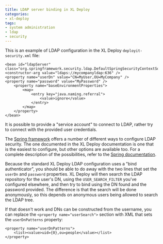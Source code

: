 ```yaml
---
title: LDAP server binding in XL Deploy
categories:
- xl-deploy
tags:
- system administration
- ldap
- security
---
```


This is an example of LDAP configuration in the XL Deploy `deployit-security.xml` file:

    <bean id="ldapServer" class="org.springframework.security.ldap.DefaultSpringSecurityContextSource"> 
    <constructor-arg value="ldaps://mycompanyldap:636" /> 
    <property name="userDn" value="CN=MyUser,OU=MyCompany" /> 
    <property name="password" value="MyPassword" /> 
        <property name="baseEnvironmentProperties"> 
            <map> 
                <entry key="java.naming.referral"> 
                    <value>ignore</value> 
                </entry> 
            </map> 
        </property> 
    </bean>

It is possible to provide a "service account" to connect to LDAP, rather try to connect with the provided user credentials.

The [Spring framework](http://projects.spring.io/spring-framework/) offers a number of different ways to configure LDAP security. The one documented in the XL Deploy documentation is one that is the easiest to configure, but other options are available too. For a complete description of the possibilities, refer to the [Spring documentation](http://static.springsource.org/spring-security/site/docs/3.1.x/reference/ldap.html).

Because the standard XL Deploy LDAP configuration uses a "bind authenticator", you should be able to do away with the two lines that set the `userDn` and `password` properties. XL Deploy will then search the LDAP repository for the user's DN, using the `USER_SEARCH_FILTER` you've configured elsewhere, and then try to bind using the DN found and the password provided. The difference is that the search will be done anonymously, so this depends on anonymous users being allowed to search the LDAP tree.

If that doesn't work and DNs can be constructed from the username, you can replace the `<property name="userSearch">` section with XML that sets the `userDnPatterns` property:

    <property name="userDnPatterns"> 
        <list><value>uid={0},ou=people</value></list> 
    </property>
